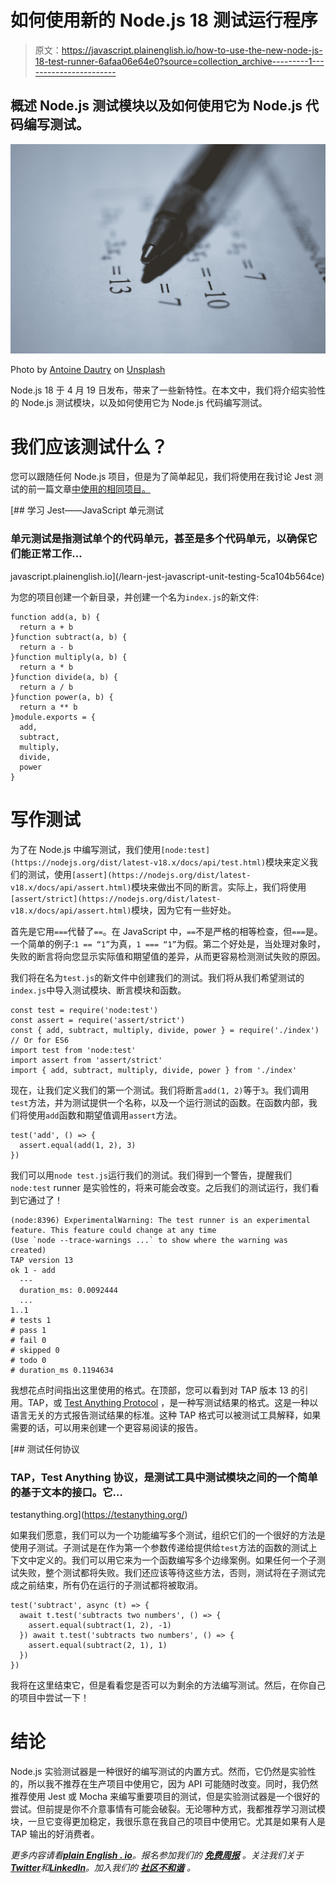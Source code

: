 # 如何使用新的 Node.js 18 测试运行程序

> 原文：<https://javascript.plainenglish.io/how-to-use-the-new-node-js-18-test-runner-6afaa06e64e0?source=collection_archive---------1----------------------->

## 概述 Node.js 测试模块以及如何使用它为 Node.js 代码编写测试。

![](img/050c4cb57e97aefbccd0070600495a35.png)

Photo by [Antoine Dautry](https://unsplash.com/@antoine1003?utm_source=medium&utm_medium=referral) on [Unsplash](https://unsplash.com?utm_source=medium&utm_medium=referral)

Node.js 18 于 4 月 19 日发布，带来了一些新特性。在本文中，我们将介绍实验性的 Node.js 测试模块，以及如何使用它为 Node.js 代码编写测试。

# **我们应该测试什么？**

您可以跟随任何 Node.js 项目，但是为了简单起见，我们将使用在我讨论 Jest 测试的前一篇文章[中使用的相同项目。](/learn-jest-javascript-unit-testing-5ca104b564ce)

[](/learn-jest-javascript-unit-testing-5ca104b564ce) [## 学习 Jest——JavaScript 单元测试

### 单元测试是指测试单个的代码单元，甚至是多个代码单元，以确保它们能正常工作…

javascript.plainenglish.io](/learn-jest-javascript-unit-testing-5ca104b564ce) 

为您的项目创建一个新目录，并创建一个名为`index.js`的新文件:

```
function add(a, b) {
  return a + b
}function subtract(a, b) {
  return a - b
}function multiply(a, b) {
  return a * b
}function divide(a, b) {
  return a / b
}function power(a, b) {
  return a ** b
}module.exports = {
  add,
  subtract,
  multiply,
  divide,
  power
}
```

# **写作测试**

为了在 Node.js 中编写测试，我们使用`[node:test](https://nodejs.org/dist/latest-v18.x/docs/api/test.html)`模块来定义我们的测试，使用`[assert](https://nodejs.org/dist/latest-v18.x/docs/api/assert.html)`模块来做出不同的断言。实际上，我们将使用`[assert/strict](https://nodejs.org/dist/latest-v18.x/docs/api/assert.html)`模块，因为它有一些好处。

首先是它用`===`代替了`==`。在 JavaScript 中，`==`不是严格的相等检查，但`===`是。一个简单的例子:`1 == “1”`为真，`1 === “1”`为假。第二个好处是，当处理对象时，失败的断言将向您显示实际值和期望值的差异，从而更容易检测测试失败的原因。

我们将在名为`test.js`的新文件中创建我们的测试。我们将从我们希望测试的`index.js`中导入测试模块、断言模块和函数。

```
const test = require('node:test')
const assert = require('assert/strict')
const { add, subtract, multiply, divide, power } = require('./index')
// Or for ES6
import test from 'node:test'
import assert from 'assert/strict'
import { add, subtract, multiply, divide, power } from './index'
```

现在，让我们定义我们的第一个测试。我们将断言`add(1, 2)`等于`3`。我们调用`test`方法，并为测试提供一个名称，以及一个运行测试的函数。在函数内部，我们将使用`add`函数和期望值调用`assert`方法。

```
test('add', () => {
  assert.equal(add(1, 2), 3)
})
```

我们可以用`node test.js`运行我们的测试。我们得到一个警告，提醒我们`node:test` runner 是实验性的，将来可能会改变。之后我们的测试运行，我们看到它通过了！

```
(node:8396) ExperimentalWarning: The test runner is an experimental feature. This feature could change at any time
(Use `node --trace-warnings ...` to show where the warning was created)
TAP version 13
ok 1 - add
  ---
  duration_ms: 0.0092444
  ...
1..1
# tests 1
# pass 1
# fail 0
# skipped 0
# todo 0
# duration_ms 0.1194634
```

我想花点时间指出这里使用的格式。在顶部，您可以看到对 TAP 版本 13 的引用。TAP，或 [Test Anything Protocol](https://testanything.org/) ，是一种写测试结果的格式。这是一种以语言无关的方式报告测试结果的标准。这种 TAP 格式可以被测试工具解释，如果需要的话，可以用来创建一个更容易阅读的报告。

[](https://testanything.org/) [## 测试任何协议

### TAP，Test Anything 协议，是测试工具中测试模块之间的一个简单的基于文本的接口。它…

testanything.org](https://testanything.org/) 

如果我们愿意，我们可以为一个功能编写多个测试，组织它们的一个很好的方法是使用子测试。子测试是在作为第一个参数传递给提供给`test`方法的函数的测试上下文中定义的。我们可以用它来为一个函数编写多个边缘案例。如果任何一个子测试失败，整个测试都将失败。我们还应该等待这些方法，否则，测试将在子测试完成之前结束，所有仍在运行的子测试都将被取消。

```
test('subtract', async (t) => {
  await t.test('subtracts two numbers', () => {
    assert.equal(subtract(1, 2), -1)
  }) await t.test('subtracts two numbers', () => {
    assert.equal(subtract(2, 1), 1)
  })
})
```

我将在这里结束它，但是看看您是否可以为剩余的方法编写测试。然后，在你自己的项目中尝试一下！

# **结论**

Node.js 实验测试器是一种很好的编写测试的内置方式。然而，它仍然是实验性的，所以我不推荐在生产项目中使用它，因为 API 可能随时改变。同时，我仍然推荐使用 Jest 或 Mocha 来编写重要项目的测试，但是实验测试器是一个很好的尝试。但前提是你不介意事情有可能会破裂。无论哪种方式，我都推荐学习测试模块，一旦它变得更加稳定，我很乐意在我自己的项目中使用它。尤其是如果有人是 TAP 输出的好消费者。

*更多内容请看*[***plain English . io***](https://plainenglish.io/)*。报名参加我们的* [***免费周报***](http://newsletter.plainenglish.io/) *。关注我们关于*[***Twitter***](https://twitter.com/inPlainEngHQ)*和*[***LinkedIn***](https://www.linkedin.com/company/inplainenglish/)*。加入我们的* [***社区不和谐***](https://discord.gg/GtDtUAvyhW) *。*